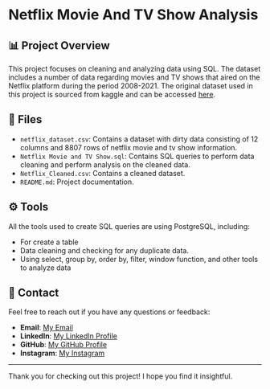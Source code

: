 # Netflix Movie And TV Show Analysis

## 📊 Project Overview
This project focuses on cleaning and analyzing data using SQL. The dataset includes a number of data regarding movies and TV shows that aired on the Netflix platform during the period 2008-2021. The original dataset used in this project is sourced from kaggle and can be accessed [here](https://www.kaggle.com/datasets/shivamb/netflix-shows).

## 📘 Files
- `netflix_dataset.csv`: Contains a dataset with dirty data consisting of 12 columns and 8807 rows of netflix movie and tv show information.
- `Netflix Movie and TV Show.sql`: Contains SQL queries to perform data cleaning and perform analysis on the cleaned data.
- `Netflix_Cleaned.csv`: Contains a cleaned dataset.
- `README.md`: Project documentation.

## ⚙️ Tools 
All the tools used to create SQL queries are using PostgreSQL, including:
- For create a table
- Data cleaning and checking for any duplicate data.
- Using select, group by, order by, filter, window function, and other tools to analyze data

## 📲 Contact 
Feel free to reach out if you have any questions or feedback:
- **Email**: [My Email](muhamadsalimalwan10@gmail.com)
- **LinkedIn**: [My LinkedIn Profile](https://www.linkedin.com/in/muhamad-salim-alwan/)
- **GitHub**: [My GitHub Profile](https://github.com/salim23-png)
- **Instagram**: [My Instagram](https://www.instagram.com/salim.cloud)

---

Thank you for checking out this project! I hope you find it insightful.
